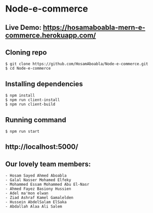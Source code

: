 # Node-e-commerce

## Live Demo: https://hosamaboabla-mern-e-commerce.herokuapp.com/



## Cloning repo
    $ git clone https://github.com/HosamAboabla/Node-e-commerce.git
    $ cd Node-e-commerce

## Installing dependencies
    $ npm install
    $ npm run client-install
    $ npm run client-build

## Running command
    $ npm run start

## http://localhost:5000/

## Our lovely team members:
    - Hosam Sayed Ahmed Aboabla
    - Galal Nasser Mohamed Elfeky
    - Mohammed Essam Mohammed Abu El-Nasr
    - Ahmed Fayez Basiony Hussien
    - Adel ma'mon elwan
    - Ziad Ashraf Kamel Gamalelden
    - Hussein AbdelSalam ElSaka
    - Abdallah Alaa Ali Salem